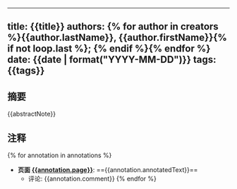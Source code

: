   ---
  title: {{title}}
  authors: {% for author in creators %}{{author.lastName}}, {{author.firstName}}{% if not loop.last %}; {% endif %}{% endfor %}
  date: {{date | format("YYYY-MM-DD")}}
  tags: {{tags}}
  ---

  ## 摘要
  {{abstractNote}}

  ## 注释
  {% for annotation in annotations %}
  - **页面 [{{annotation.page}}](zotero://open-pdf/library/items/{{annotation.attachment.itemKey}}?page={{annotation.page}})**: =={{annotation.annotatedText}}==
    - 评论: {{annotation.comment}}
  {% endfor %}